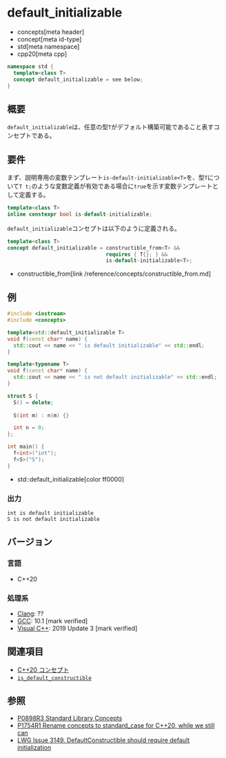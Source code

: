# default_initializable
* concepts[meta header]
* concept[meta id-type]
* std[meta namespace]
* cpp20[meta cpp]

```cpp
namespace std {
  template<class T>
  concept default_initializable = see below;
}
```

## 概要

`default_initializable`は、任意の型`T`がデフォルト構築可能であること表すコンセプトである。


## 要件

まず、説明専用の変数テンプレート`is-default-initializable<T>`を、型`T`について`T t;`のような変数定義が有効である場合に`true`を示す変数テンプレートとして定義する。

```cpp
template<class T>
inline constexpr bool is-default-initializable;
```

`default_initializable`コンセプトは以下のように定義される。

```cpp
template<class T>
concept default_initializable = constructible_from<T> &&
                                requires { T{}; } &&
                                is-default-initializable<T>;
```
* constructible_from[link /reference/concepts/constructible_from.md]


## 例
```cpp example
#include <iostream>
#include <concepts>

template<std::default_initializable T>
void f(const char* name) {
  std::cout << name << " is default initializable" << std::endl;
}

template<typename T>
void f(const char* name) {
  std::cout << name << " is not default initializable" << std::endl;
}

struct S {
  S() = delete;
  
  S(int m) : n(m) {}

  int n = 0;
};

int main() {
  f<int>("int");
  f<S>("S");
}
```
* std::default_initializable[color ff0000]

### 出力
```
int is default initializable
S is not default initializable
```

## バージョン
### 言語
- C++20

### 処理系
- [Clang](/implementation.md#clang): ??
- [GCC](/implementation.md#gcc): 10.1 [mark verified]
- [Visual C++](/implementation.md#visual_cpp): 2019 Update 3 [mark verified]

## 関連項目

- [C++20 コンセプト](/lang/cpp20/concepts.md)
- [`is_default_constructible`](/reference/type_traits/is_default_constructible.md)

## 参照

- [P0898R3 Standard Library Concepts](http://www.open-std.org/jtc1/sc22/wg21/docs/papers/2018/p0898r3.pdf)
- [P1754R1 Rename concepts to standard_case for C++20, while we still can](http://www.open-std.org/jtc1/sc22/wg21/docs/papers/2019/p1754r1.pdf)
- [LWG Issue 3149. DefaultConstructible should require default initialization](https://wg21.cmeerw.net/lwg/issue3149)
